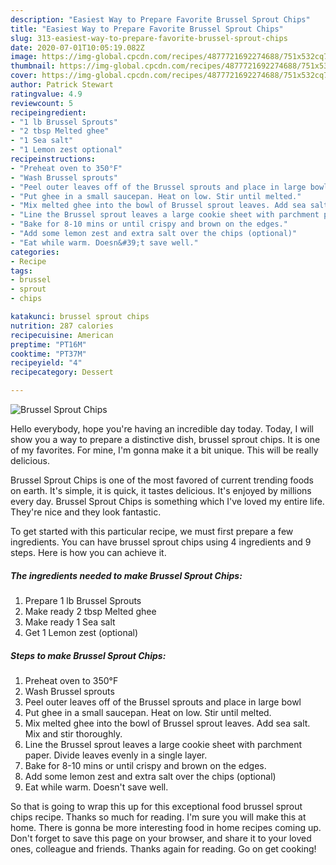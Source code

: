 ```yaml
---
description: "Easiest Way to Prepare Favorite Brussel Sprout Chips"
title: "Easiest Way to Prepare Favorite Brussel Sprout Chips"
slug: 313-easiest-way-to-prepare-favorite-brussel-sprout-chips
date: 2020-07-01T10:05:19.082Z
image: https://img-global.cpcdn.com/recipes/4877721692274688/751x532cq70/brussel-sprout-chips-recipe-main-photo.jpg
thumbnail: https://img-global.cpcdn.com/recipes/4877721692274688/751x532cq70/brussel-sprout-chips-recipe-main-photo.jpg
cover: https://img-global.cpcdn.com/recipes/4877721692274688/751x532cq70/brussel-sprout-chips-recipe-main-photo.jpg
author: Patrick Stewart
ratingvalue: 4.9
reviewcount: 5
recipeingredient:
- "1 lb Brussel Sprouts"
- "2 tbsp Melted ghee"
- "1 Sea salt"
- "1 Lemon zest optional"
recipeinstructions:
- "Preheat oven to 350°F"
- "Wash Brussel sprouts"
- "Peel outer leaves off of the Brussel sprouts and place in large bowl"
- "Put ghee in a small saucepan. Heat on low. Stir until melted."
- "Mix melted ghee into the bowl of Brussel sprout leaves. Add sea salt. Mix and stir thoroughly."
- "Line the Brussel sprout leaves a large cookie sheet with parchment paper. Divide leaves evenly in a single layer."
- "Bake for 8-10 mins or until crispy and brown on the edges."
- "Add some lemon zest and extra salt over the chips (optional)"
- "Eat while warm. Doesn&#39;t save well."
categories:
- Recipe
tags:
- brussel
- sprout
- chips

katakunci: brussel sprout chips 
nutrition: 287 calories
recipecuisine: American
preptime: "PT16M"
cooktime: "PT37M"
recipeyield: "4"
recipecategory: Dessert

---
```



![Brussel Sprout Chips](https://img-global.cpcdn.com/recipes/4877721692274688/751x532cq70/brussel-sprout-chips-recipe-main-photo.jpg)

Hello everybody, hope you're having an incredible day today. Today, I will show you a way to prepare a distinctive dish, brussel sprout chips. It is one of my favorites. For mine, I'm gonna make it a bit unique. This will be really delicious.



Brussel Sprout Chips is one of the most favored of current trending foods on earth. It's simple, it is quick, it tastes delicious. It's enjoyed by millions every day. Brussel Sprout Chips is something which I've loved my entire life. They're nice and they look fantastic.


To get started with this particular recipe, we must first prepare a few ingredients. You can have brussel sprout chips using 4 ingredients and 9 steps. Here is how you can achieve it.

##### The ingredients needed to make Brussel Sprout Chips:

1. Prepare 1 lb Brussel Sprouts
1. Make ready 2 tbsp Melted ghee
1. Make ready 1 Sea salt
1. Get 1 Lemon zest (optional)




##### Steps to make Brussel Sprout Chips:

1. Preheat oven to 350°F
1. Wash Brussel sprouts
1. Peel outer leaves off of the Brussel sprouts and place in large bowl
1. Put ghee in a small saucepan. Heat on low. Stir until melted.
1. Mix melted ghee into the bowl of Brussel sprout leaves. Add sea salt. Mix and stir thoroughly.
1. Line the Brussel sprout leaves a large cookie sheet with parchment paper. Divide leaves evenly in a single layer.
1. Bake for 8-10 mins or until crispy and brown on the edges.
1. Add some lemon zest and extra salt over the chips (optional)
1. Eat while warm. Doesn&#39;t save well.




So that is going to wrap this up for this exceptional food brussel sprout chips recipe. Thanks so much for reading. I'm sure you will make this at home. There is gonna be more interesting food in home recipes coming up. Don't forget to save this page on your browser, and share it to your loved ones, colleague and friends. Thanks again for reading. Go on get cooking!
